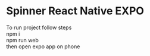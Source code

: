﻿# Spinner React Native EXPO
To run project follow steps<br>
npm i<br>
npm run web<br>
then open expo app on phone<br>
